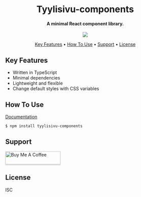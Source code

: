 <h1 align="center">
  Tyylisivu-components
  <br>
</h1>

<h4 align="center">A minimal React component library.</h4>

<p align="center">
    <a href="https://badge.fury.io/js/tyylisivu-components">
        <img src="https://badge.fury.io/js/tyylisivu-components.svg" />
    </a>
</p>

<p align="center">
  <a href="#key-features">Key Features</a> •
  <a href="#how-to-use">How To Use</a> •
  <a href="#support">Support</a> •
  <a href="#license">License</a>
</p>

## Key Features

* Written in TypeScript
* Minimal dependencies
* Lightweight and flexible
* Change default styles with CSS variables


## How To Use

<a href="https://totskuri.github.io/tyylisivu-components">Documentation</a>

```bash
$ npm install tyylisivu-components
```


## Support

<a href="https://www.buymeacoffee.com/totskuri" target="_blank"><img src="https://www.buymeacoffee.com/assets/img/custom_images/purple_img.png" alt="Buy Me A Coffee" style="height: 41px !important;width: 174px !important;box-shadow: 0px 3px 2px 0px rgba(190, 190, 190, 0.5) !important;-webkit-box-shadow: 0px 3px 2px 0px rgba(190, 190, 190, 0.5) !important;" ></a>


## License

ISC

